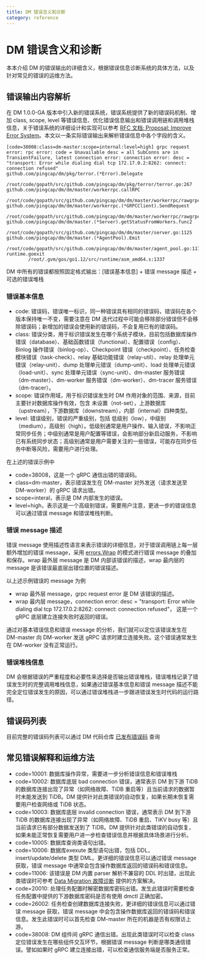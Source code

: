 ```yaml
---
title: DM 错误含义和诊断
category: reference
---
```


# DM 错误含义和诊断

本本介绍 DM 的错误输出的详细含义，根据错误信息诊断系统的具体方法，以及针对常见的错误的运维方法。

## 错误输出内容解析

在 DM 1.0.0-GA 版本中引入新的错误系统，错误系统提供了新的错误码机制、增加 class, scope, level 等错误信息、优化错误信息输出和错误调用链和调用堆栈信息，关于错误系统的详细设计和实现可以参考 [RFC 文档: Proposal: Improve Error System](https://github.com/pingcap/dm/blob/master/docs/RFCS/20190722_error_handling.md)。本文以一条实际错误输出来解析错误信息中各个字段的含义。

```
[code=38008:class=dm-master:scope=internal:level=high] grpc request error: rpc error: code = Unavailable desc = all SubConns are in TransientFailure, latest connection error: connection error: desc = "transport: Error while dialing dial tcp 172.17.0.2:8262: connect: connection refused"
github.com/pingcap/dm/pkg/terror.(*Error).Delegate
        /root/code/gopath/src/github.com/pingcap/dm/pkg/terror/terror.go:267
github.com/pingcap/dm/dm/master/workerrpc.callRPC
        /root/code/gopath/src/github.com/pingcap/dm/dm/master/workerrpc/rawgrpc.go:124
github.com/pingcap/dm/dm/master/workerrpc.(*GRPCClient).SendRequest
        /root/code/gopath/src/github.com/pingcap/dm/dm/master/workerrpc/rawgrpc.go:64
github.com/pingcap/dm/dm/master.(*Server).getStatusFromWorkers.func2
        /root/code/gopath/src/github.com/pingcap/dm/dm/master/server.go:1125
github.com/pingcap/dm/dm/master.(*AgentPool).Emit
        /root/code/gopath/src/github.com/pingcap/dm/dm/master/agent_pool.go:117
runtime.goexit
        /root/.gvm/gos/go1.12/src/runtime/asm_amd64.s:1337
```

DM 中所有的错误都按照固定格式输出：[错误基本信息] + 错误 message 描述 + 可选的错误堆栈

### 错误基本信息

- code: 错误码，错误唯一标识，同一种错误具有相同的错误码，错误码在各个版本保持唯一不变，需要注意在 DM 迭代过程中可能会移除部分错误但不会移除错误码；新增加的错误会使用新的错误码，不会复用已有的错误码。
- class: 错误分类，用于标识错误发生在哪个系统子模块，目前包括数据库操作错误（database）、基础函数错误（functional）、配置错误（config）、Binlog 操作错误（binlog-op）、Checkpoint 错误（checkpoint）、任务检查模块错误（task-check）、relay 基础功能错误（relay-util）、relay 处理单元错误（relay-unit）、dump 处理单元错误（dump-unit）、load 处理单元错误（load-unit）、sync 处理单元错误（sync-unit）、dm-master 服务错误（dm-master）、dm-worker 服务错误（dm-worker）、dm-tracer 服务错误（dm-tracer）。
- scope: 错误作用域，用于标识错误发生时 DM 作用对象的范围、来源，目前主要针对数据库操作有效，包含 未设置（not-set），上游数据库（upstream），下游数据库（downstream），内部（internal）四种类型。
- level: 错误级别，错误的严重级别，包括 低级别（low），中级别（medium），高级别（high）。低级别通常是用户操作、输入错误，不影响正常同步任务；中级别通常是用户配置等错误，会影响部分新启动服务，不影响已有系统同步状态；高级别通常是用户需要关注的一些错误，可能存在同步任务中断等风险，需要用户进行处理。

在上述的错误示例中

- code=38008，这是一个 gRPC 通信出错的错误码。
- class=dm-master，表示错误发生在 DM-master 对外发送（请求发送至 DM-worker）的 gRPC 请求出错。
- scope=interal，表示是 DM 内部发生的错误。
- level=high，表示这是一个高级别错误，需要用户注意，更进一步的错误信息可以通过错误 message 和错误堆栈判断。

### 错误 message 描述

错误 message 使用描述性语言来表示错误的详细信息，对于错误调用链上每一层额外增加的错误 message，采用 [errors.Wrap](https://godoc.org/github.com/pkg/errors#hdr-Adding_context_to_an_error) 的模式进行错误 message 的叠加和保存。wrap 最外层 message 是 DM 内部该错误的描述，wrap 最内层的 message 是该错误最底层出错位置的错误描述。

以上述示例错误的 message 为例

- wrap 最外层 message，grpc request error 是 DM 该错误的描述。
- wrap 最内层 message，connection error: desc = "transport: Error while dialing dial tcp 172.17.0.2:8262: connect: connection refused"， 这是一个 gRPC 底层建立连接失败时返回的错误。

通过对基本错误信息和错误 message 的分析，我们就可以定位该错误发生在 DM-master 向 DM-worker 发送 gRPC 请求时建立连接失败。这个错误通常发生在 DM-worker 没有正常运行。

### 错误堆栈信息

DM 会根据错误的严重程度和必要性来选择是否输出错误堆栈，错误堆栈记录了错误发生时的完整调用堆栈信息，如果通过错误基本信息和错误 message 描述不能完全定位错误发生的原因，可以通过错误堆栈进一步跟进错误发生时代码的运行路径。

## 错误码列表

目前完整的错误码列表可以通过 DM 代码仓库 [已发布错误码](https://github.com/pingcap/dm/blob/master/_utils/terror_gen/errors_release.txt) 查询

## 常见错误解释和运维方法

- code=10001: 数据库操作异常，需要进一步分析错误信息和错误堆栈
- code=10002: 数据库底层 bad connection 错误，通常表示 DM 到下游 TiDB 的数据库连接出现了异常（如网络故障、TiDB 重启等）且当前请求的数据暂时未能发送到 TiDB。DM 提供针对此类错误的自动恢复，如果长期未恢复需要用户检查网络或 TiDB 状态。
- code=10003: 数据库底层 invalid connection 错误，通常表示 DM 到下游 TiDB 的数据库连接出现了异常（如网络故障、TiDB 重启、TiKV busy 等）且当前请求已有部分数据发送到了 TiDB。DM 提供针对此类错误的自动恢复，如果未能正常恢复需要用户进一步检查错误信息并根据具体场景进行分析。
- code=10005: 数据库查询类语句出错。
- code=10006: 数据库exexute 类型语句出错，包括 DDL，insert/update/delete 类型 DML。更详细的错误信息可以通过错误 message 获取，错误 message 中通常会包含操作数据库返回的错误码和错误信息。
- code=11006: 该错误是 DM 内置 parser 解析不兼容的 DDL 时出错，出现此类错误时可参考 [Data Migration 故障诊断](/dev/how-to/troubleshoot/data-migration.md) 提供的方案解决。
- code=20010: 处理任务配置时解密数据库密码出错。发生此错误时需要检查任务配置中提供的下游数据库密码是否有使用 dmctl 正确加密。
- code=26002: 任务检查创建数据库连接失败，更详细的错误信息可以通过错误 message 获取，错误 message 中会包含操作数据库返回的错误码和错误信息。发生此错误时可以首先检查 DM-master 所在的机器是否有权限访上游。
- code=38008: DM 组件间 gRPC 通信出错。出现此类错误时可以检查 class 定位错误发生在哪些组件交互环节，根据错误 message 判断是哪类通信错误。譬如如果时 gRPC 建立连接出错，可以检查通信服务端是否服务正常。

